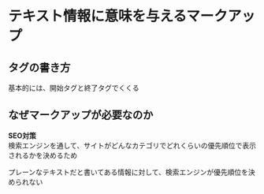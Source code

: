 # テキスト情報に意味を与えるマークアップ

## タグの書き方

基本的には、開始タグと終了タグでくくる

## なぜマークアップが必要なのか

**SEO対策**  
検索エンジンを通して、サイトがどんなカテゴリでどれくらいの優先順位で表示されるかを決めるため

プレーンなテキストだと書いてある情報に対して、検索エンジンが優先順位を決められない
